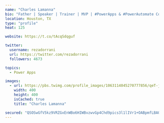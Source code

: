 ```yaml
---
name: "Charles Lamanna"
bio: "Father | Speaker | Trainer | MVP | #PowerApps & #PowerAutomate Community Super User | YouTuber Right-pointing triangle http://youtube.com/c/rezadorrani | Learn - Share - Clockwise rightwards and leftwards open circle arrows"
location: Houston, TX
type: "profile"
heat: 125

website: https://t.co/tAcqSdqguf

twitter:
  username: rezadorrani
  url: https://twitter.com/rezadorrani
  followers: 4673

topics:
  - Power Apps

images:
  - url: https://pbs.twimg.com/profile_images/1063114045270777856/qeT-jpWr_400x400.jpg
    width: 400
    height: 400
    isCached: true
    title: "Charles Lamanna"

secured: "QSOSwGfV5kz9VRZGxEnWBo6HIWBvzwvGp4Chd9pics3l1lIVr1+OABpmfLBAQ+9d++GpBZLuJzm2nvq/Yfk7yZYfxwQkSKgKIySW4EW7YA/LkLEOeH0Rh+8CWGgMbNLq65oaPNTE1vA1MjjqnyjjnL5bizOzbPJ05JG5asY8bkTMAWyy+24RtlxrTcDifGT81OvkZ137DiyHDfoX7jiIZYqFxaAQrri+9MNMTxX52fcJ/D8yn6sIa0y1iqVT8pbVB3idPuFngNJRJ97ORvIOOO24gxzcntcUx+aOqUWx2SFXJ7j8Trk4f47QdWdVkkwP+LMaVdflZKhogeOFzfctLDdkBJf9CE0kIN1xE9+vjRdN9mFOCHn5d1VMtey3oHxWDXhXYqehykXj5t3otaiOPUqy7VdupNwCuEx5Bu0eT4g=;jGV9bbtZZE5tzxvFngGf2Q=="
---
```



